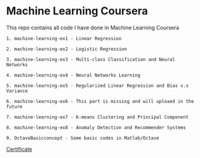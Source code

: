 # Machine Learning Coursera

This repo contains all code I have done in Machine Learning Coursera

    1. machine-learning-ex1 - Linear Regression
    
    2. machine-learning-ex2 - Logistic Regression
    
    3. machine-learning-ex3 - Multi-class Classification and Neural Networks

    4. machine-learning-ex4 - Neural Networks Learning

    5. machine-learning-ex5 - Regularized Linear Regression and Bias v.s Variance

    6. machine-learning-ex6 - This part is missing and will uploaed in the future

    7. machine-learning-ex7 - K-means Clustering and Principal Component

    8. machine-learning-ex8 - Anomaly Detection and Recommender Systems
    
    9. OctaveBasicconcept - Some basic codes in Matlab/Octave
   

[Certificate](https://www.coursera.org/account/accomplishments/certificate/AHAWWZN6JGSW)
